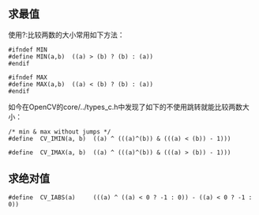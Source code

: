 <!---title:位运算的绝妙用法-->
<!---keywords:程序设计-->
<!---date:old-->

## 求最值

使用?:比较两数的大小常用如下方法：

```
#ifndef MIN
#define MIN(a,b)  ((a) > (b) ? (b) : (a))
#endif

#ifndef MAX
#define MAX(a,b)  ((a) < (b) ? (b) : (a))
#endif
```

如今在OpenCV的core/../types_c.h中发现了如下的不使用跳转就能比较两数大小：

```
/* min & max without jumps */
#define  CV_IMIN(a, b)  ((a) ^ (((a)^(b)) & (((a) < (b)) - 1)))

#define  CV_IMAX(a, b)  ((a) ^ (((a)^(b)) & (((a) > (b)) - 1)))
```

## 求绝对值

```
#define  CV_IABS(a)     (((a) ^ ((a) < 0 ? -1 : 0)) - ((a) < 0 ? -1 : 0))
```
